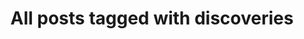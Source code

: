 ---
layout: tag
title: "All posts tagged with discoveries"
permalink: /weblog/tags/discoveries/
taxonomy: discoveries
---